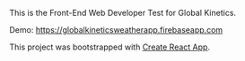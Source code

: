 This is the Front-End Web Developer Test for Global Kinetics.

Demo: https://globalkineticsweatherapp.firebaseapp.com

This project was bootstrapped with [Create React App](https://github.com/facebookincubator/create-react-app).
